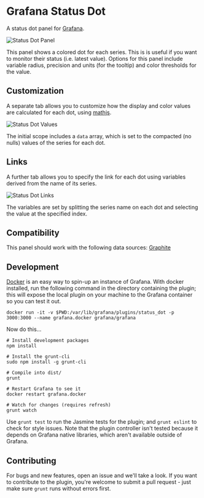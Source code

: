 # Grafana Status Dot

A status dot panel for [Grafana](http://grafana.org/).

![Status Dot Panel](https://raw.githubusercontent.com/BTplc/grafana-status-dot/master/src/img/status_dot.png)

This panel shows a colored dot for each series. This is is useful if you want to monitor their status (i.e. latest value). Options for this panel include variable radius, precision and units (for the tooltip) and color thresholds for the value.

## Customization

A separate tab allows you to customize how the display and color values are calculated for each dot, using [mathjs](http://mathjs.org).

![Status Dot Values](https://raw.githubusercontent.com/BTplc/grafana-status-dot/master/src/img/status_dot_values.png)

The initial scope includes a `data` array, which is set to the compacted (no nulls) values of the series for each dot.

## Links

A further tab allows you to specify the link for each dot using variables derived from the name of its series.

![Status Dot Links](https://raw.githubusercontent.com/BTplc/grafana-status-dot/master/src/img/status_dot_links.png)

The variables are set by splitting the series name on each dot and selecting the value at the specified index.

## Compatibility

This panel should work with the following data sources: [Graphite](https://grafana.net/plugins/graphite)

## Development

[Docker](https://www.docker.com/) is an easy way to spin-up an instance of Grafana. With docker installed, run the following command in the directory containing the plugin; this will expose the local plugin on your machine to the Grafana container so you can test it out.

    docker run -it -v $PWD:/var/lib/grafana/plugins/status_dot -p 3000:3000 --name grafana.docker grafana/grafana

Now do this...

    # Install development packages
    npm install

    # Install the grunt-cli
    sudo npm install -g grunt-cli

    # Compile into dist/
    grunt

    # Restart Grafana to see it
    docker restart grafana.docker

    # Watch for changes (requires refresh)
    grunt watch

Use `grunt test` to run the Jasmine tests for the plugin; and `grunt eslint` to check for style issues. Note that the plugin controller isn't tested because it depends on Grafana native libraries, which aren't available outside of Grafana.

## Contributing

For bugs and new features, open an issue and we'll take a look. If you want to contribute to the plugin, you're welcome to submit a pull request - just make sure `grunt` runs without errors first.
